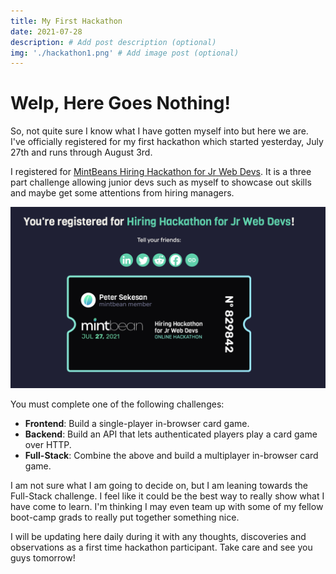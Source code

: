 ```yaml
---
title: My First Hackathon
date: 2021-07-28
description: # Add post description (optional)
img: './hackathon1.png' # Add image post (optional)
---
```


# Welp, Here Goes Nothing!

So, not quite sure I know what I have gotten myself into but here we are. I've officially registered for my first hackathon which started yesterday, July 27th and runs through August 3rd.

I registered for [MintBeans Hiring Hackathon for Jr Web Devs](https://mintbean.io/meets/7e2331fb-1e0d-4b31-86b9-a46acad877af/resources). It is a three part challenge allowing junior devs such as myself to showcase out skills and maybe get some attentions from hiring managers.

![MintBean Hackathon Logo](./mintbean-hack.png)

You must complete one of the following challenges:

- **Frontend**: Build a single-player in-browser card game.
  <br>
- **Backend**: Build an API that lets authenticated players play a card game over HTTP.
  <br>
- **Full-Stack**: Combine the above and build a multiplayer in-browser card game.

I am not sure what I am going to decide on, but I am leaning towards the Full-Stack challenge. I feel like it could be the best way to really show what I have come to learn. I'm thinking I may even team up with some of my fellow boot-camp grads to really put together something nice.

I will be updating here daily during it with any thoughts, discoveries and observations as a first time hackathon participant. Take care and see you guys tomorrow!
